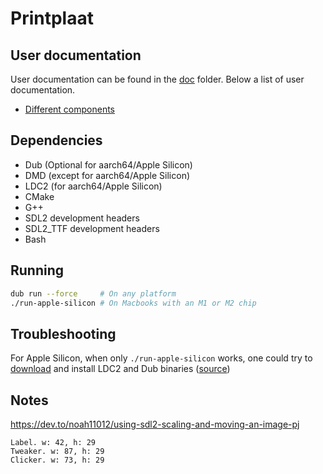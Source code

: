 # Printplaat

## User documentation

User documentation can be found in the [doc](doc) folder.
Below a list of user documentation.

- [Different components](doc/components.md)

## Dependencies

- Dub (Optional for aarch64/Apple Silicon)
- DMD (except for aarch64/Apple Silicon)
- LDC2 (for aarch64/Apple Silicon)
- CMake
- G++
- SDL2 development headers
- SDL2_TTF development headers
- Bash

## Running

```bash
dub run --force     # On any platform
./run-apple-silicon # On Macbooks with an M1 or M2 chip
```

## Troubleshooting

For Apple Silicon, when only `./run-apple-silicon` works,
one could try to [download](https://github.com/ldc-developers/ldc/releases/download/v1.35.0/ldc2-1.35.0-osx-arm64.tar.xz)
and install LDC2 and Dub binaries
([source](https://forum.dlang.org/post/wkzhhnhxbablkscprchm@forum.dlang.org))

## Notes

https://dev.to/noah11012/using-sdl2-scaling-and-moving-an-image-pj

```
Label. w: 42, h: 29
Tweaker. w: 87, h: 29
Clicker. w: 73, h: 29
```